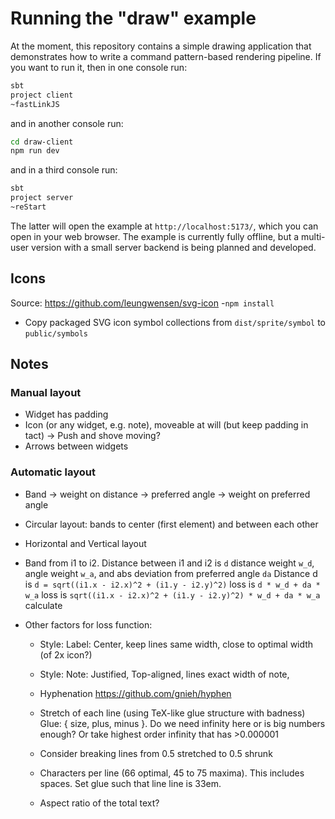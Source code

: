 # Running the "draw" example

At the moment, this repository contains a simple drawing application that demonstrates how to write a command pattern-based rendering pipeline. If you want to run it, then in one console run:

```sh
sbt
project client
~fastLinkJS
```

and in another console run:

```sh
cd draw-client
npm run dev
```

and in a third console run:
```sh
sbt
project server
~reStart
```

The latter will open the example at `http://localhost:5173/`, which you can open in your web browser. The example is currently fully offline, but a multi-user version with a small server backend is being planned and developed.

## Icons

Source: https://github.com/leungwensen/svg-icon
-`npm install`
- Copy packaged SVG icon symbol collections from `dist/sprite/symbol` to `public/symbols`

## Notes

### Manual layout
- Widget has padding
- Icon (or any widget, e.g. note), moveable at will (but keep padding in tact)
  -> Push and shove moving?
- Arrows between widgets

### Automatic layout
- Band
  -> weight on distance
  -> preferred angle
  -> weight on preferred angle
- Circular layout: bands to center (first element) and between each other
- Horizontal and Vertical layout

- Band from i1 to i2. Distance between i1 and i2 is `d` distance weight `w_d`, angle weight `w_a`, and abs deviation from preferred angle `da`
  Distance d is `d = sqrt((i1.x - i2.x)^2 + (i1.y - i2.y)^2)`
  loss is `d * w_d + da * w_a`
  loss is `sqrt((i1.x - i2.x)^2 + (i1.y - i2.y)^2) * w_d + da * w_a`
  calculate

- Other factors for loss function:
  * Style: Label: Center, keep lines same width, close to optimal width (of 2x icon?)
  * Style: Note: Justified, Top-aligned, lines exact width of note,

  * Hyphenation https://github.com/gnieh/hyphen
  * Stretch of each line (using TeX-like glue structure with badness) Glue: { size, plus, minus }. Do we need infinity  here or is big numbers enough? Or take highest order infinity that has >0.000001
  * Consider breaking lines from 0.5 stretched to 0.5 shrunk
  * Characters per line (66 optimal, 45 to 75 maxima). This includes spaces. Set glue such that line line is 33em.
  * Aspect ratio of the total text?
